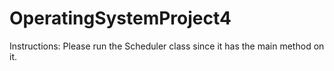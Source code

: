 # OperatingSystemProject4
Instructions: 
Please run the Scheduler class since it has the main method on it. 
